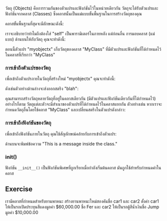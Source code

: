 วัตถุ (Objects) คือการรวมกันของตัวแปรและฟังก์ชันไว้ในหน่วยเดียวกัน วัตถุจะได้รับตัวแปรและฟังก์ชันจากคลาส (Classes) ซึ่งคลาสนั้นเป็นแม่แบบขั้นพื้นฐานในการสร้างวัตถุของคุณ

คลาสขั้นพื้นฐานที่สุดจะมีลักษณะดังนี้:

เราจะอธิบายว่าทำไมถึงต้องใส่ "self" เป็นพารามิเตอร์ในภายหลัง แต่ก่อนอื่น การมอบคลาส (แม่แบบ) ด้านบนให้กับวัตถุ คุณจะทำดังนี้:

ตอนนี้ตัวแปร "myobjectx" เก็บวัตถุของคลาส "MyClass" ที่มีตัวแปรและฟังก์ชันที่ได้กำหนดไว้ในคลาสที่เรียกว่า "MyClass"

### การเข้าถึงตัวแปรของวัตถุ

เพื่อเข้าถึงตัวแปรภายในวัตถุที่สร้างใหม่ "myobjectx" คุณจะทำดังนี้:

ดังเช่นตัวอย่างด้านล่างจะส่งออกสตริง "blah":

คุณสามารถสร้างวัตถุหลายวัตถุที่อยู่ในคลาสเดียวกัน (มีตัวแปรและฟังก์ชันเดียวกันที่ได้กำหนดไว้) อย่างไรก็ตาม วัตถุแต่ละตัวจะมีสำเนาของตัวแปรที่ได้กำหนดไว้ในคลาสแยกกัน ตัวอย่างเช่น หากเราจะกำหนดวัตถุอื่นโดยใช้คลาส "MyClass" และเปลี่ยนสตริงในตัวแปรดังกล่าว:

### การเข้าถึงฟังก์ชันของวัตถุ

เพื่อเข้าถึงฟังก์ชันภายในวัตถุ คุณใช้สัญลักษณ์คล้ายกับการเข้าถึงตัวแปร:

ด้านบนจะพิมพ์ข้อความ "This is a message inside the class."

### __init__()

ฟังก์ชัน `__init__()` เป็นฟังก์ชันพิเศษที่ถูกเรียกเมื่อกำลังเริ่มต้นคลาส
มันถูกใช้สำหรับกำหนดค่าในคลาส

Exercise
--------

เรามีคลาสที่กำหนดสำหรับยานพาหนะ สร้างยานพาหนะใหม่สองคันชื่อ car1 และ car2
ตั้งค่า car1 ให้เป็นรถเปิดประทุนสีแดงมูลค่า $60,000.00 ชื่อ Fer
และ car2 ให้เป็นรถตู้สีน้ำเงินชื่อ Jump มูลค่า $10,000.00